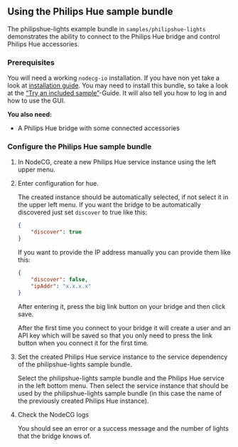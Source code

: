 ## Using the Philips Hue sample bundle

The philipshue-lights example bundle in `samples/philipshue-lights` demonstrates
the ability to connect to the Philips Hue bridge and control Philips Hue
accessories.

### Prerequisites

You will need a working `nodecg-io` installation. If you have non yet take a
look at [installation guide](../getting_started/install.md). You may need to
install this bundle, so take a look at the
[“Try an included sample”](../getting_started/try_example_bundle.md)-Guide. It
will also tell you how to log in and how to use the GUI.

**You also need:**

-   A Philips Hue bridge with some connected accessories

### Configure the Philips Hue sample bundle

1. In NodeCG, create a new Philips Hue service instance using the left upper
   menu.

2. Enter configuration for hue.

    The created instance should be automatically selected, if not select it in
    the upper left menu. If you want the bridge to be automatically discovered
    just set `discover` to true like this:

    ```json
    {
        "discover": true
    }
    ```

    If you want to provide the IP address manually you can provide them like
    this:

    ```json
    {
        "discover": false,
        "ipAddr": "x.x.x.x"
    }
    ```

    After entering it, press the big link button on your bridge and then click
    save.

    After the first time you connect to your bridge it will create a user and an
    API key which will be saved so that you only need to press the link button
    when you connect it for the first time.

3. Set the created Philips Hue service instance to the service dependency of the
   philipshue-lights sample bundle.

    Select the philipshue-lights sample bundle and the Philips Hue service in
    the left bottom menu. Then select the service instance that should be used
    by the philipshue-lights sample bundle (in this case the name of the
    previously created Philips Hue instance).

4. Check the NodeCG logs

    You should see an error or a success message and the number of lights that
    the bridge knows of.
